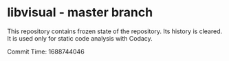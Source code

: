 # libvisual - master branch

This repository contains frozen state of the repository.
Its history is cleared. It is used only for static code
analysis with Codacy.

Commit Time: 1688744046